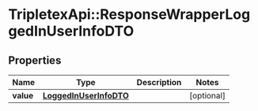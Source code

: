 # TripletexApi::ResponseWrapperLoggedInUserInfoDTO

## Properties
Name | Type | Description | Notes
------------ | ------------- | ------------- | -------------
**value** | [**LoggedInUserInfoDTO**](LoggedInUserInfoDTO.md) |  | [optional] 


